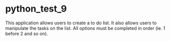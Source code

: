 # python_test_9
This application allows users to create a to do list. It also allows users to manipulate the tasks on the list. All options must be completed in order (ie. 1 before 2 and so on).
